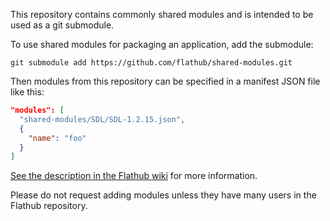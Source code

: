 This repository contains commonly shared modules and is intended to be used as a git submodule.

To use shared modules for packaging an application, add the submodule:

```
git submodule add https://github.com/flathub/shared-modules.git
```

Then modules from this repository can be specified in a manifest JSON file like this:

```json
"modules": [
  "shared-modules/SDL/SDL-1.2.15.json",
  {
    "name": "foo"
  }
]
```

[See the description in the Flathub wiki](https://github.com/flathub/flathub/wiki/App-Requirements#shared-modules) for more information.

Please do not request adding modules unless they have many users in the Flathub repository.
